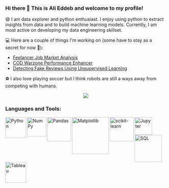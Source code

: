 ### Hi there 👋 This is Ali Eddeb and welcome to my profile!

😄 I am data explorer and python enthusiast. I enjoy using python to extract insights from data and to build machine learning models. Currently, I am most active on developing my data engineering skillset. 

:computer: Here are a couple of things I'm working on (some have to stay as a secret for now :speak_no_evil:):
  - <a href="https://github.com/aeddeb/freelancer-jobs">Feelancer Job Market Analysis</a>
  - <a href="https://github.com/aeddeb/Predicting-Warzone-Wins-Based-on-Player-Performance">COD Warzone Performance Enhancer</a>
  - <a href="https://github.com/aeddeb/Detecting-Fake-Reviews-using-Unsupervised-Learning">Detecting Fake Reviews Using Unsupervised Learning</a>

:soccer: I also love playing soccer but I think robots are still a ways away from competing with humans.

<p align="center">
  <img src="https://media.giphy.com/media/NWlBEcDW5evFS/giphy.gif" />
</p>

### Languages and Tools:

<img align="left" alt="Python" width = "65px" src="https://cdn.wccftech.com/wp-content/uploads/2015/10/python-logo.png" />
<img align="left" alt="NumPy" width = "60px" src="https://user-images.githubusercontent.com/98330/63813335-20cd4b80-c8e2-11e9-9c04-e4dbf7285aa1.png" />
<img align="left" alt="Pandas" width = "75px" src="https://numfocus.org/wp-content/uploads/2016/07/pandas-logo-300.png" />
<img align="left" alt="Matplotlib" width = "115px" src="https://www.janmeppe.com/assets/2019-12-24-matplotlib/matplotlib.jpg" />
<img align="left" alt="scikit-learn" width = "75px" src="https://upload.wikimedia.org/wikipedia/commons/thumb/0/05/Scikit_learn_logo_small.svg/1200px-Scikit_learn_logo_small.svg.png" />
<img align="left" alt="Jupyter" width = "55px" src="https://upload.wikimedia.org/wikipedia/commons/thumb/3/38/Jupyter_logo.svg/1200px-Jupyter_logo.svg.png" />
<img align="left" alt="SQL" width = "85px" src="https://cdn.worldvectorlogo.com/logos/mysql.svg" />
<img align="left" alt="Tableau" width = "65px" src="https://i2.wp.com/zappysys.com/blog/wp-content/uploads/2018/06/tableau-integration-logo.png?fit=376%2C376&ssl=1" />

